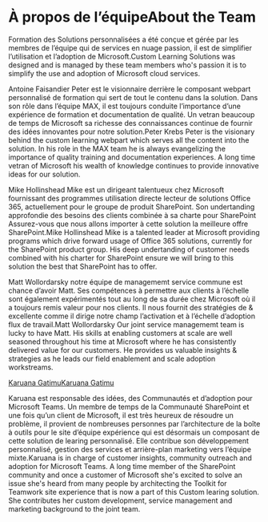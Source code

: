 # <a name="about-the-team"></a><span data-ttu-id="122f5-101">À propos de l’équipe</span><span class="sxs-lookup"><span data-stu-id="122f5-101">About the Team</span></span>

<span data-ttu-id="122f5-102">Formation des Solutions personnalisées a été conçue et gérée par les membres de l’équipe qui de services en nuage passion, il est de simplifier l’utilisation et l’adoption de Microsoft.</span><span class="sxs-lookup"><span data-stu-id="122f5-102">Custom Learning Solutions was designed and is managed by these team members who's passion it is to simplify the use and adoption of Microsoft cloud services.</span></span>  

<span data-ttu-id="122f5-p101">Antoine Faisandier Peter est le visionnaire derrière le composant webpart personnalisé de formation qui sert de tout le contenu dans la solution. Dans son rôle dans l’équipe MAX, il est toujours conduite l’importance d’une expérience de formation et documentation de qualité.  Un vetran beaucoup de temps de Microsoft sa richesse des connaissances continue de fournir des idées innovantes pour notre solution.</span><span class="sxs-lookup"><span data-stu-id="122f5-p101">Peter Krebs Peter is the visionary behind the custom learning webpart which serves all the content into the solution. In his role in the MAX team he is always evangelizing the importance of quality training and documentation experiences.  A long time vetran of Microsoft his wealth of knowledge continues to provide innovative ideas for our solution.</span></span>  

<span data-ttu-id="122f5-p102">Mike Hollinshead Mike est un dirigeant talentueux chez Microsoft fournissant des programmes utilisation directe lecteur de solutions Office 365, actuellement pour le groupe de produit SharePoint.  Son undertanding approfondie des besoins des clients combinée à sa charte pour SharePoint Assurez-vous que nous allons importer à cette solution la meilleure offre SharePoint.</span><span class="sxs-lookup"><span data-stu-id="122f5-p102">Mike Hollinshead Mike is a talented leader at Microsoft providing programs which drive forward usage of Office 365 solutions, currently for the SharePoint product group.  His deep undertanding of customer needs combined with his charter for SharePoint ensure we will bring to this solution the best that SharePoint has to offer.</span></span> 

<span data-ttu-id="122f5-p103">Matt Wollordarsky notre équipe de managememt service commune est chance d’avoir Matt.  Ses compétences à permettre aux clients à l’échelle sont également expérimentés tout au long de sa durée chez Microsoft où il a toujours remis valeur pour nos clients.  Il nous fournit des stratégies de & excellente comme il dirige notre champ l’activation et à l’échelle d’adoption flux de travail.</span><span class="sxs-lookup"><span data-stu-id="122f5-p103">Matt Wollordarsky Our joint service managememt team is lucky to have Matt.  His skills at enabling customers at scale are well seasoned throughout his time at Microsoft where he has consistently delivered value for our customers.  He provides us valuable insights & strategies as he leads our field enablement and scale adoption workstreams.</span></span>  

[<span data-ttu-id="122f5-111">Karuana Gatimu</span><span class="sxs-lookup"><span data-stu-id="122f5-111">Karuana Gatimu</span></span>](https://linkedin.com/in/KaruanaGatimu)

<span data-ttu-id="122f5-p104">Karuana est responsable des idées, des Communautés et d’adoption pour Microsoft Teams.  Un membre de temps de la Communauté SharePoint et une fois qu’un client de Microsoft, il est très heureux de résoudre un problème, il provient de nombreuses personnes par l’architecture de la boîte à outils pour le site d’équipe expérience qui est désormais un composant de cette solution de learing personnalisé.  Elle contribue son développement personnalisé, gestion des services et arrière-plan marketing vers l’équipe mixte.</span><span class="sxs-lookup"><span data-stu-id="122f5-p104">Karuana is in charge of customer insights, community outreach and adoption for Microsoft Teams.  A long time member of the SharePoint community and once a customer of Microsoft she's excited to solve an issue she's heard from many people by architecting the Toolkit for Teamwork site experience that is now a part of this Custom learing solution.  She contributes her custom development, service management and marketing background to the joint team.</span></span>  

